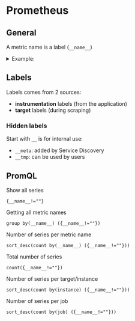 # Prometheus

## General

A metric name is a label (`__name__`)
<details><summary>Example:</summary>
<p>

```
my_metric{
    job="scrape-job",
    env="dev",
}
```
is the same thing like:
```
{
    __name__="my_metric",
    job="scrape-job",
    env="dev",
}
```
</p>
</details>



## Labels

Labels comes from 2 sources:
* **instrumentation** labels (from the application)
* **target** labels (during scraping)


### Hidden labels

Start with `__` is for internal use:
* `__meta`: added by Service Discovery
* `__tmp`: can be used by users



## PromQL 

Show all series
```
{__name__!=""}
```

Getting all metric names
```
group by(__name__) ({__name__!=""})
```

Number of series per metric name
```
sort_desc(count by(__name__) ({__name__!=""}))
```

Total number of series
```
count({__name__!=""})
```

Number of series per target/instance
```
sort_desc(count by(instance) ({__name__!=""}))
```

Number of series per job
```
sort_desc(count by(job) ({__name__!=""}))
```